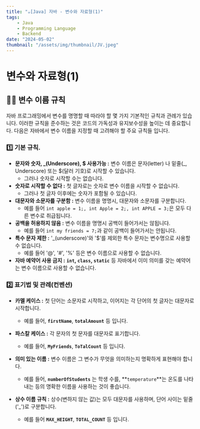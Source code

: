 ```yaml
---
title: "☕️[Java] 자바 - 변수와 자료형(1)"
tags:
    - Java
    - Programming Language
    - Backend
date: "2024-05-02"
thumbnail: "/assets/img/thumbnail/JV.jpeg"
---
```


# 변수와 자료형(1)

## 🙋‍♂️ 변수 이름 규칙
자바 프로그래밍에서 변수를 명명할 때 따라야 할 몇 가지 기본적인 규칙과 관례가 있습니다.
이러한 규칙을 준수하는 것은 코드의 가독성과 유지보수성을 높이는 데 중요합니다.
다음은 자바에서 변수 이름을 지정할 때 고려해야 할 주요 규칙들 입니다.

### 1️⃣ 기본 규칙.
- **문자와 숫자, _(Underscore), $ 사용가능 :** 변수 이름은 문자(letter) 나 밑줄(_, Underscore) 또는 $(달러 기호)로 시작할 수 있습니다.
    - 그러나 숫자로 시작할 수는 없습니다.
- **숫자로 시작할 수 없다 :** 첫 글자로는 숫자로 변수 이름을 시작할 수 없습니다.
    - 그러나 첫 글자 이후에는 숫자가 포함될 수 있습니다.
- **대문자와 소문자를 구분함 :** 변수 이름을 명명시, 대문자와 소문자를 구분합니다.
    - 예를 들어 `int apple = 1;, int Apple = 2;, int APPLE = 3;`은 모두 다른 변수로 취급됩니다.
- **공백을 허용하지 않음 :** 변수 이름을 명명시 공백이 들어가서는 않됩니다.
    - 예를 들어 `int my friends = 7;`과 같이 공백이 들어가서는 안됩니다.
- **특수 문자 제한 :** '_(underscore)'와 '$'를 제외한 특수 문자는 변수명으로 사용할 수 없습니다.
    - 예를 들어 '@', '#', '%' 등은 변수 이름으로 사용할 수 없습니다.
- **자바 예약어 사용 금지 :** **`int`, `class`, `static`** 등 자바에서 이미 의미를 갖는 예약어는 변수 이름으로 사용할 수 없습니다.

### 2️⃣ 표기법 및 관례(컨벤션)
- **카멜 케이스 :** 첫 단어는 소문자로 시작하고, 이어지는 각 단어의 첫 글자는 대문자로 시작합니다.
    - 예를 들어, **`firstName`**, **`totalAmount`** 등 입니다.

- **파스칼 케이스 :** 각 문자의 첫 문자를 대문자로 표기합니다.
    - 예를 들어, **`MyFriends`**, **`ToTalCount`** 등 입니다.

- **의미 있는 이름 :** 변수 이름은 그 변수가 무엇을 의미하는지 명확하게 표현해야 합니다.
    - 예를 들어, **`numberOfStudents`** 는 학생 수를, **`temperature`**는 온도를 나타내는 등의 명확한 이름을 사용하는 것이 좋습니다.

- **상수 이름 규칙 :** 상수(변하지 않는 값)는 모두 대문자를 사용하며, 단어 사이는 밑줄('_')로 구분합니다.
    - 예를 들어 **`MAX_HEIGHT`**, **`TOTAL_COUNT`** 등 입니다.
